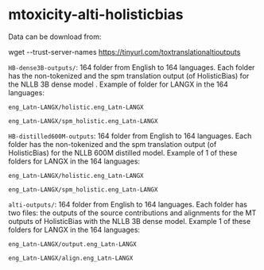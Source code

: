 # mtoxicity-alti-holisticbias

Data can be download from:

wget --trust-server-names https://tinyurl.com/toxtranslationaltioutputs

`HB-dense3B-outputs/`: 164 folder from English to 164 languages. Each folder has the non-tokenized and the spm translation output (of HolisticBias) for the NLLB 3B dense model . Example of folder for LANGX in the 164 languages:

    eng_Latn-LANGX/holistic.eng_Latn-LANGX

    eng_Latn-LANGX/spm_holistic.eng_Latn-LANGX

`HB-distilled600M-outputs`: 164 folder from English to 164 languages. Each folder has the non-tokenized and the spm translation output (of HolisticBias) for the NLLB 600M distilled model. Example of 1 of these folders for LANGX in the 164 languages:

    eng_Latn-LANGX/holistic.eng_Latn-LANGX

    eng_Latn-LANGX/spm_holistic.eng_Latn-LANGX

`alti-outputs/`: 164 folder from English to 164 languages. Each folder has two files: the outputs of the source contributions and alignments for the MT outputs of HolisticBias with the NLLB 3B dense model. Example 1 of these folders for LANGX in the 164 languages:

    eng_Latn-LANGX/output.eng_Latn-LANGX

    eng_Latn-LANGX/align.eng_Latn-LANGX
